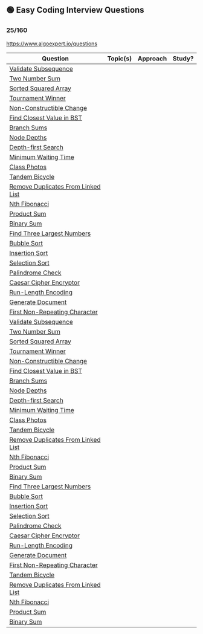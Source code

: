 ## 🟢 Easy Coding Interview Questions
### 25/160

https://www.algoexpert.io/questions

| Question                                | Topic(s)             | Approach                 | Study?         |
| --------------------------------------- | :------------------: | :----------------------: | :------------: |
| [Validate Subsequence]() |      |     |    |
| [Two Number Sum]() |      |     |    |
| [Sorted Squared Array]() |      |     |    |
| [Tournament Winner]() |      |     |    |
| [Non-Constructible Change]() |      |     |    |
| [Find Closest Value in BST]() |      |     |    |
| [Branch Sums]() |      |     |    |
| [Node Depths]() |      |     |    |
| [Depth-first Search]() |      |     |    |
| [Minimum Waiting Time]() |      |     |    |
| [Class Photos]() |      |     |    |
| [Tandem Bicycle]() |      |     |    |
| [Remove Duplicates From Linked List]() |      |     |    |
| [Nth Fibonacci]() |      |     |    |
| [Product Sum]() |      |     |    |
| [Binary Sum]() |      |     |    |
| [Find Three Largest Numbers]() |      |     |    |
| [Bubble Sort]() |      |     |    |
| [Insertion Sort]() |      |     |    |
| [Selection Sort]() |      |     |    |
| [Palindrome Check]() |      |     |    |
| [Caesar Cipher Encryptor]() |      |     |    |
| [Run-Length Encoding]() |      |     |    |
| [Generate Document]() |      |     |    |
| [First Non-Repeating Character]() |      |     |    |
| [Validate Subsequence]() |      |     |    |
| [Two Number Sum]() |      |     |    |
| [Sorted Squared Array]() |      |     |    |
| [Tournament Winner]() |      |     |    |
| [Non-Constructible Change]() |      |     |    |
| [Find Closest Value in BST]() |      |     |    |
| [Branch Sums]() |      |     |    |
| [Node Depths]() |      |     |    |
| [Depth-first Search]() |      |     |    |
| [Minimum Waiting Time]() |      |     |    |
| [Class Photos]() |      |     |    |
| [Tandem Bicycle]() |      |     |    |
| [Remove Duplicates From Linked List]() |      |     |    |
| [Nth Fibonacci]() |      |     |    |
| [Product Sum]() |      |     |    |
| [Binary Sum]() |      |     |    |
| [Find Three Largest Numbers]() |      |     |    |
| [Bubble Sort]() |      |     |    |
| [Insertion Sort]() |      |     |    |
| [Selection Sort]() |      |     |    |
| [Palindrome Check]() |      |     |    |
| [Caesar Cipher Encryptor]() |      |     |    |
| [Run-Length Encoding]() |      |     |    |
| [Generate Document]() |      |     |    |
| [First Non-Repeating Character]() |      |     |    |
| [Tandem Bicycle]() |      |     |    |
| [Remove Duplicates From Linked List]() |      |     |    |
| [Nth Fibonacci]() |      |     |    |
| [Product Sum]() |      |     |    |
| [Binary Sum]() |      |     |    |
